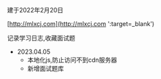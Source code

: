 建于2022年2月20日

[http://mlxcj.com](http://mlxcj.com ':target=_blank')

记录学习日志,收藏面试题

- 2023.04.05
  - 本地化js,防止访问不到cdn服务器
  - 新增面试题库
